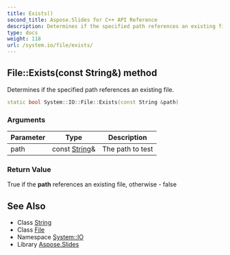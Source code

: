 ```yaml
---
title: Exists()
second_title: Aspose.Slides for C++ API Reference
description: Determines if the specified path references an existing file.
type: docs
weight: 118
url: /system.io/file/exists/
---
```

## File::Exists(const String\&) method


Determines if the specified path references an existing file.

```cpp
static bool System::IO::File::Exists(const String &path)
```


### Arguments

| Parameter | Type | Description |
| --- | --- | --- |
| path | const [String](../../../system/string/)\& | The path to test |

### Return Value

True if the **path** references an existing file, otherwise - false

## See Also

* Class [String](../../../system/string/)
* Class [File](../)
* Namespace [System::IO](../../)
* Library [Aspose.Slides](../../../)